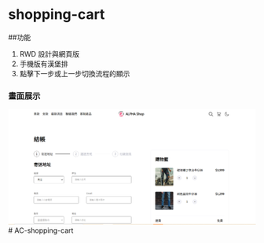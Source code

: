 # shopping-cart

##功能

1. RWD 設計與網頁版
2. 手機版有漢堡排
3. 點擊下一步或上一步切換流程的顯示
   
### 畫面展示
![image](./image/snippet.PNG)# AC-shopping-cart
